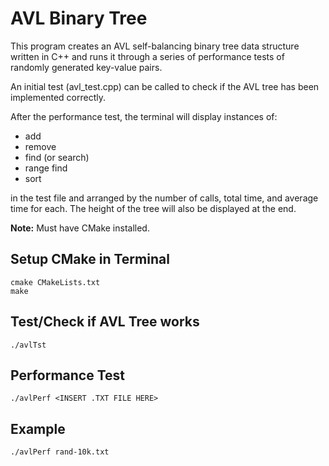 # AVL Binary Tree

This program creates an AVL self-balancing binary tree data structure written in C++ and runs it through a series of performance tests of randomly generated key-value pairs.

An initial test (avl_test.cpp) can be called to check if the AVL tree has been implemented correctly.

After the performance test, the terminal will display instances of:

- add
- remove
- find (or search)
- range find
- sort

in the test file and arranged by the number of calls, total time, and average time for each. 
The height of the tree will also be displayed at the end.



**Note:** Must have CMake installed.

## Setup CMake in Terminal
```
cmake CMakeLists.txt
make
```

## Test/Check if AVL Tree works
```
./avlTst
```

## Performance Test
```
./avlPerf <INSERT .TXT FILE HERE>
```

## Example
```
./avlPerf rand-10k.txt
```

